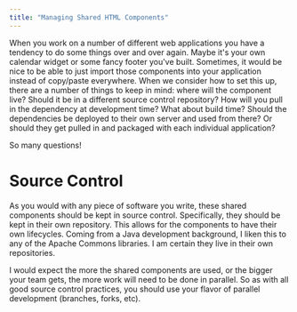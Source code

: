 ```yaml
---
title: "Managing Shared HTML Components"
---
```


When you work on a number of different web applications you have a tendency to do some things over and over again. Maybe it's your own calendar widget or some fancy footer you've built. Sometimes, it would be nice to be able to just import those components into your application instead of copy/paste everywhere. When we consider how to set this up, there are a number of things to keep in mind: where will the component live? Should it be in a different source control repository? How will you pull in the dependency at development time? What about build time? Should the dependencies be deployed to their own server and used from there? Or should they get pulled in and packaged with each individual application?

So many questions!

# Source Control

As you would with any piece of software you write, these shared components should be kept in source control. Specifically, they should be kept in their own repository. This allows for the components to have their own lifecycles. Coming from a Java development background, I liken this to any of the Apache Commons libraries. I am certain they live in their own repositories.

I would expect the more the shared components are used, or the bigger your team gets, the more work will need to be done in parallel. So as with all good source control practices, you should use your flavor of parallel development (branches, forks, etc).